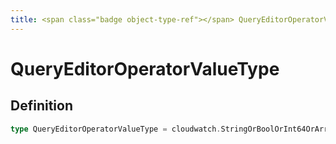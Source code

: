 ```yaml
---
title: <span class="badge object-type-ref"></span> QueryEditorOperatorValueType
---
```

# <span class="badge object-type-ref"></span> QueryEditorOperatorValueType

## Definition

```go
type QueryEditorOperatorValueType = cloudwatch.StringOrBoolOrInt64OrArrayOfQueryEditorOperatorType
```
